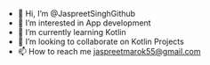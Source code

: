 - 👋 Hi, I’m @JaspreetSinghGithub
- 👀 I’m interested in App development
- 🌱 I’m currently learning Kotlin
- 💞️ I’m looking to collaborate on Kotlin Projects
- 📫 How to reach me jaspreetmarok55@gmail.com

